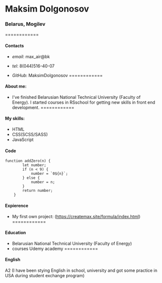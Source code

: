 # Maksim Dolgonosov 
### Belarus, Mogilev
============
#### Contacts
* *email*:  max_air@bk

* *tel*: 8(044)516-40-07

* *GitHub*: MaksimDolgonosov
============
#### About me:
* I've finished Belarusian National Technical University (Faculty of Energy).
I started courses in RSschool for getting new skills in front end development.
============
#### My skills:
* HTML
* CSS(SCSS/SASS)
* JavaScript
#### Code
```
function addZero(n) {
        let number;
        if (n < 9) {
            number = `0${n}`;
        } else {
            number = n;
        }
        return number;
    }
``` 
#### Expierence
* My first own project: (https://createmax.site/formula/index.html)
============
#### Education
* Belarusian National Technical University (Faculty of Energy)
* courses Udemy academy
============
#### English
A2 (I have been stying English in school, university and got some practice in USA during student exchange program)
